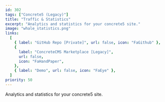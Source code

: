```yaml
---
id: 302
tags: ["Concrete5 (Legacy)"]
title: "Traffic & Statistics"
excerpt: "Analytics and statistics for your concrete5 site."
image: "whale_statistics.png"
links:
  [
    { label: "GitHub Repo [Private]", url: false, icon: "FaGithub" },
    {
      label: "ConcreteCMS Marketplace [Legacy]",
      url: false,
      icon: "FaHandPaper",
    },
    { label: "Demo", url: false, icon: "FaEye" },
  ]
priority: 50
---
```


Analytics and statistics for your concrete5 site.
